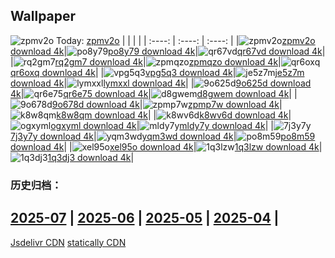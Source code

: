 ## Wallpaper
![zpmv2o](https://w.wallhaven.cc/full/zp/wallhaven-zpmv2o.jpg) Today: [zpmv2o](https://th.wallhaven.cc/small/zp/zpmv2o.jpg)
|      |      |      |
| :----: | :----: | :----: |
|![zpmv2o](https://th.wallhaven.cc/small/zp/zpmv2o.jpg)[zpmv2o download 4k](https://wallhaven.cc/w/zpmv2o)|![po8y79](https://th.wallhaven.cc/small/po/po8y79.jpg)[po8y79 download 4k](https://wallhaven.cc/w/po8y79)|![qr67vd](https://th.wallhaven.cc/small/qr/qr67vd.jpg)[qr67vd download 4k](https://wallhaven.cc/w/qr67vd)|
|![rq2gm7](https://th.wallhaven.cc/small/rq/rq2gm7.jpg)[rq2gm7 download 4k](https://wallhaven.cc/w/rq2gm7)|![zpmqzo](https://th.wallhaven.cc/small/zp/zpmqzo.jpg)[zpmqzo download 4k](https://wallhaven.cc/w/zpmqzo)|![qr6oxq](https://th.wallhaven.cc/small/qr/qr6oxq.jpg)[qr6oxq download 4k](https://wallhaven.cc/w/qr6oxq)|
|![vpg5q3](https://th.wallhaven.cc/small/vp/vpg5q3.jpg)[vpg5q3 download 4k](https://wallhaven.cc/w/vpg5q3)|![je5z7m](https://th.wallhaven.cc/small/je/je5z7m.jpg)[je5z7m download 4k](https://wallhaven.cc/w/je5z7m)|![lymxxl](https://th.wallhaven.cc/small/ly/lymxxl.jpg)[lymxxl download 4k](https://wallhaven.cc/w/lymxxl)|
|![9o625d](https://th.wallhaven.cc/small/9o/9o625d.jpg)[9o625d download 4k](https://wallhaven.cc/w/9o625d)|![qr6e75](https://th.wallhaven.cc/small/qr/qr6e75.jpg)[qr6e75 download 4k](https://wallhaven.cc/w/qr6e75)|![d8gwem](https://th.wallhaven.cc/small/d8/d8gwem.jpg)[d8gwem download 4k](https://wallhaven.cc/w/d8gwem)|
|![9o678d](https://th.wallhaven.cc/small/9o/9o678d.jpg)[9o678d download 4k](https://wallhaven.cc/w/9o678d)|![zpmp7w](https://th.wallhaven.cc/small/zp/zpmp7w.jpg)[zpmp7w download 4k](https://wallhaven.cc/w/zpmp7w)|![k8w8qm](https://th.wallhaven.cc/small/k8/k8w8qm.jpg)[k8w8qm download 4k](https://wallhaven.cc/w/k8w8qm)|
|![k8wv6d](https://th.wallhaven.cc/small/k8/k8wv6d.jpg)[k8wv6d download 4k](https://wallhaven.cc/w/k8wv6d)|![ogxyml](https://th.wallhaven.cc/small/og/ogxyml.jpg)[ogxyml download 4k](https://wallhaven.cc/w/ogxyml)|![mldy7y](https://th.wallhaven.cc/small/ml/mldy7y.jpg)[mldy7y download 4k](https://wallhaven.cc/w/mldy7y)|
|![7j3y7y](https://th.wallhaven.cc/small/7j/7j3y7y.jpg)[7j3y7y download 4k](https://wallhaven.cc/w/7j3y7y)|![yqm3wd](https://th.wallhaven.cc/small/yq/yqm3wd.jpg)[yqm3wd download 4k](https://wallhaven.cc/w/yqm3wd)|![po8m59](https://th.wallhaven.cc/small/po/po8m59.jpg)[po8m59 download 4k](https://wallhaven.cc/w/po8m59)|
|![xel95o](https://th.wallhaven.cc/small/xe/xel95o.jpg)[xel95o download 4k](https://wallhaven.cc/w/xel95o)|![1q3lzw](https://th.wallhaven.cc/small/1q/1q3lzw.jpg)[1q3lzw download 4k](https://wallhaven.cc/w/1q3lzw)|![1q3dj3](https://th.wallhaven.cc/small/1q/1q3dj3.jpg)[1q3dj3 download 4k](https://wallhaven.cc/w/1q3dj3)|

### 历史归档：
[2025-07](https://github.com/april-projects/april-wallpaper/tree/main/picture/2025-07/) | [2025-06](https://github.com/april-projects/april-wallpaper/tree/main/picture/2025-06/) | [2025-05](https://github.com/april-projects/april-wallpaper/tree/main/picture/2025-05/) | [2025-04](https://github.com/april-projects/april-wallpaper/tree/main/picture/2025-04/) | 
---
[Jsdelivr CDN](https://cdn.jsdelivr.net/gh/april-projects/april-wallpaper/api.json)
[statically CDN](https://cdn.statically.io/gh/april-projects/april-wallpaper/main/api.json)